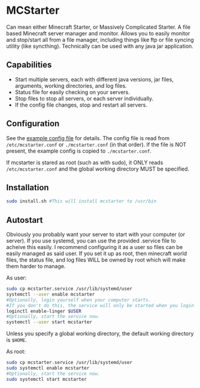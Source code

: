 # MCStarter

Can mean either Minecraft Starter, or Massively Complicated Starter. A file based Minecraft server manager and monitor. Allows you to easily monitor and stop/start all from a file manager, including things like ftp or file syncing utility (like syncthing). Technically can be used with any java jar application.

## Capabilities

* Start multiple servers, each with different java versions, jar files, arguments, working directories, and log files.
* Status file for easily checking on your servers.
* Stop files to stop all servers, or each server individually.
* If the config file changes, stop and restart all servers.

## Configuration

See the [example config file](mcstarter.conf) for details. The config file is read from `/etc/mcstarter.conf` or `./mcstarter.conf` (in that order). If the file is NOT present, the example config is copied to `./mcstarter.conf`.

If mcstarter is stared as root (such as with sudo), it ONLY reads `/etc/mcstarter.conf` and the global working directory MUST be specified.

## Installation

```bash
sudo install.sh #This will install mcstarter to /usr/bin
```

## Autostart

Obviously you probably want your server to start with your computer (or server). If you use systemd, you can use the provided .service file to acheive this easily. I recommend configuring it as a user so files can be easily managed as said user. If you set it up as root, then minecraft world files, the status file, and log files WILL be owned by root which will make them harder to manage.

As user:

```bash
sudo cp mcstarter.service /usr/lib/systemd/user
systemctl --user enable mcstarter
#Optionally, login yourself when your computer starts.
#If you don't do this, the service will only be started when you login and will close when you logout.
loginctl enable-linger $USER
#Optionally, start the service now.
systemctl --user start mcstarter
```

Unless you specify a global working directory, the default working directory is `$HOME`.

As root:

```bash
sudo cp mcstarter.service /usr/lib/systemd/user
sudo systemctl enable mcstarter
#Optionally, start the service now.
sudo systemctl start mcstarter
```
